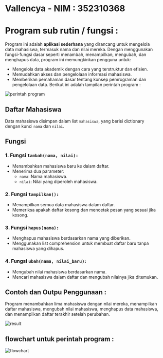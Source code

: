 # Vallencya - NIM : 352310368 
# Program sub rutin / fungsi : 
Program ini adalah **aplikasi sederhana** yang dirancang untuk mengelola data mahasiswa, termasuk nama dan nilai mereka. Dengan menggunakan fungsi-fungsi dasar seperti menambah, menampilkan, mengubah, dan menghapus data, program ini memungkinkan pengguna untuk:
- Mengelola data akademik dengan cara yang terstruktur dan efisien.
- Memudahkan akses dan pengelolaan informasi mahasiswa.
- Memberikan pemahaman dasar tentang konsep pemrograman dan pengelolaan data.
Berikut ini adalah tampilan perintah program :

![perintah program](https://github.com/user-attachments/assets/7b388249-300b-4986-af1d-2abb9734e031)


## Daftar Mahasiswa
Data mahasiswa disimpan dalam list `mahasiswa`, yang berisi dictionary dengan kunci `nama` dan `nilai`.

## Fungsi

### 1. Fungsi `tambah(nama, nilai):`
- Menambahkan mahasiswa baru ke dalam daftar.
- Menerima dua parameter:
  - `nama`: Nama mahasiswa.
  - `nilai`: Nilai yang diperoleh mahasiswa.

### 2. Fungsi `tampilkan():`
- Menampilkan semua data mahasiswa dalam daftar.
- Memeriksa apakah daftar kosong dan mencetak pesan yang sesuai jika kosong.

### 3. Fungsi `hapus(nama):`
- Menghapus mahasiswa berdasarkan nama yang diberikan.
- Menggunakan list comprehension untuk membuat daftar baru tanpa mahasiswa yang dihapus.

### 4. Fungsi `ubah(nama, nilai_baru):`
- Mengubah nilai mahasiswa berdasarkan nama.
- Mencari mahasiswa dalam daftar dan mengubah nilainya jika ditemukan.

## Contoh dan Outpu Penggunaan :
Program menambahkan lima mahasiswa dengan nilai mereka, menampilkan daftar mahasiswa, mengubah nilai mahasiswa, menghapus data mahasiswa, dan menampilkan daftar terakhir setelah perubahan.

![result](https://github.com/user-attachments/assets/1b9a3669-5f57-448e-9203-52102a69534c)

## flowchart untuk perintah program : 

![flowchart](https://github.com/user-attachments/assets/eeaa44bd-ead3-4611-a46b-38c8f4edd2cd)
